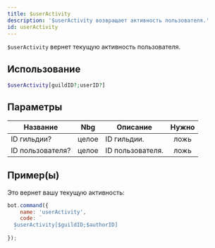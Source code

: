 ```yaml
---
title: $userActivity
description: '$userActivity возвращает активность пользователя.'
id: userActivity
---
```


`$userActivity` вернет текущую активность пользователя.

## Использование

```php
$userActivity[guildID?;userID?]
```

## Параметры

| Название         | Nbg   | Описание         | Нужно |
| ---------------- | ----- | ---------------- |:-----:|
| ID гильдии?      | целое | ID гильдии.      | ложь  |
| ID пользователя? | целое | ID пользователя. | ложь  |

## Пример(ы)

Это вернет вашу текущую активность:

```javascript
bot.command({
    name: 'userActivity',
    code: `
  $userActivity[$guildID;$authorID]
  `
});
```